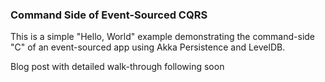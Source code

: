 
### Command Side of Event-Sourced CQRS 
This is a simple "Hello, World" example demonstrating the command-side "C" 
of an event-sourced app using Akka Persistence and LevelDB.

Blog post with detailed walk-through following soon
